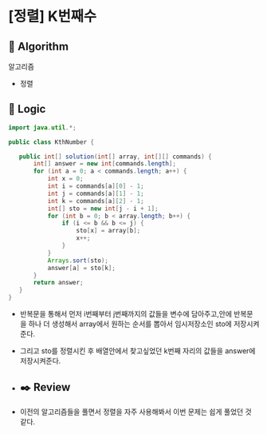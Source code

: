 # [정렬] K번째수

## :pushpin: **Algorithm**

알고리즘

- 정렬

## :round_pushpin: **Logic**

 ```java
import java.util.*;

public class KthNumber {

    public int[] solution(int[] array, int[][] commands) {
        int[] answer = new int[commands.length];
        for (int a = 0; a < commands.length; a++) {
            int x = 0;
            int i = commands[a][0] - 1;
            int j = commands[a][1] - 1;
            int k = commands[a][2] - 1;
            int[] sto = new int[j - i + 1];
            for (int b = 0; b < array.length; b++) {
                if (i <= b && b <= j) {
                    sto[x] = array[b];
                    x++;
                }
            }
            Arrays.sort(sto);
            answer[a] = sto[k];
        }
        return answer;
    }
}

 ```

- 반복문을 통해서 먼저 i번째부터 j번째까지의 값들을 변수에 담아주고,안에 반복문을 하나 더 생성해서 array에서 원하는 순서를 뽑아서 임시저장소인 sto에 저장시켜준다.
- 그리고 sto를 정렬시킨 후 배열안에서 찾고싶었던 k번째 자리의 값들을 answer에 저장시켜준다.
- ## :black_nib: **Review**

- 이전의 알고리즘들을 풀면서 정렬을 자주 사용해봐서 이번 문제는 쉽게 풀었던 것 같다.